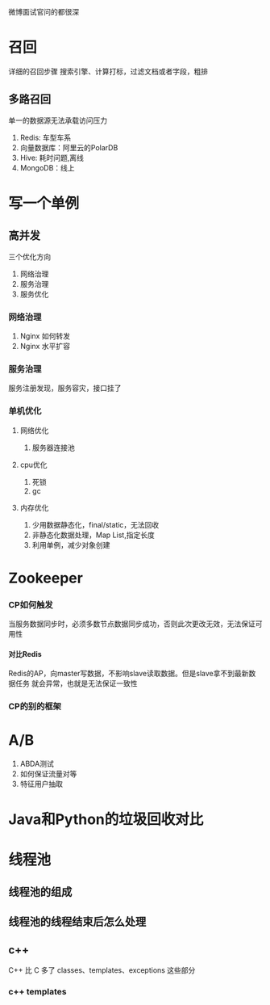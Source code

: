 微博面试官问的都很深
# 召回
详细的召回步骤
搜索引擎、计算打标，过滤文档或者字段，粗排

## 多路召回
单一的数据源无法承载访问压力

1. Redis: 车型车系 
2. 向量数据库：阿里云的PolarDB
3. Hive: 耗时问题,离线
4. MongoDB：线上

# 写一个单例

## 高并发
三个优化方向
1. 网络治理
2. 服务治理
3. 服务优化
### 网络治理
1. Nginx 如何转发
2. Nginx 水平扩容

### 服务治理
服务注册发现，服务容灾，接口挂了


### 单机优化
1. 网络优化
    1. 服务器连接池

2. cpu优化
    1. 死锁
    2. gc
3. 内存优化
    1. 少用数据静态化，final/static，无法回收
    2. 非静态化数据处理，Map List,指定长度
    3. 利用单例，减少对象创建

# Zookeeper
### CP如何触发
当服务数据同步时，必须多数节点数据同步成功，否则此次更改无效，无法保证可用性

#### 对比Redis
Redis的AP，向master写数据，不影响slave读取数据。但是slave拿不到最新数据任务
就会异常，也就是无法保证一致性
### CP的别的框架

# A/B
1. ABDA测试
2. 如何保证流量对等
3. 特征用户抽取

# Java和Python的垃圾回收对比

# 线程池
## 线程池的组成

## 线程池的线程结束后怎么处理

## c++ 
C++ 比 C 多了 classes、templates、exceptions 这些部分

### c++ templates

